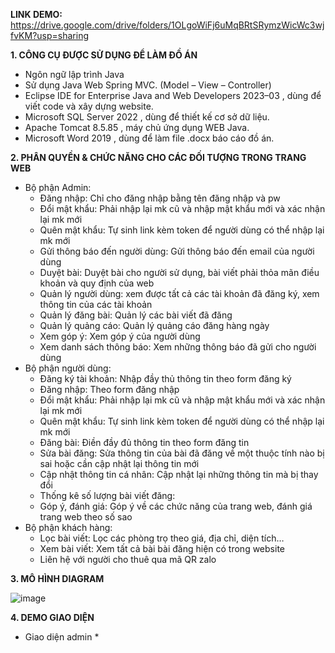 **LINK DEMO:** https://drive.google.com/drive/folders/1OLgoWiFj6uMqBRtSRymzWicWc3wjfvKM?usp=sharing

**1. CÔNG CỤ ĐƯỢC SỬ DỤNG ĐỂ LÀM ĐỒ ÁN**
- Ngôn ngữ lập trình Java
- Sử dụng Java Web Spring MVC. (Model – View – Controller)
- Eclipse IDE for Enterprise Java and Web Developers 2023–03 , dùng để viết code và xây dựng website.
- Microsoft SQL Server 2022 , dùng để thiết kế cơ sở dữ liệu.
- Apache Tomcat 8.5.85 , máy chủ ứng dụng WEB Java.
- Microsoft Word 2019 , dùng để làm file .docx báo cáo đồ án.

**2. PHÂN QUYỀN & CHỨC NĂNG CHO CÁC ĐỐI TƯỢNG TRONG TRANG WEB**
- Bộ phận Admin:
  * Đăng nhập: Chỉ cho đăng nhập bằng tên đăng nhập và pw
  * Đổi mật khẩu: Phải nhập lại mk cũ và nhập mật khẩu mới và xác nhận lại mk mới
  * Quên mật khẩu: Tự sinh link kèm token để người dùng có thể nhập lại mk mới
  * Gửi thông báo đến người dùng: Gửi thông báo đến email của người dùng
  * Duyệt bài: Duyệt bài cho người sử dụng, bài viết phải thỏa mãn điều khoản và quy định của web
  * Quản lý người dùng: xem được tất cả các tài khoản đã đăng ký, xem thông tin của các tài khoản
  * Quản lý đăng bài: Quản lý các bài viết đã đăng
  * Quản lý quảng cáo: Quản lý quảng cáo  đăng hàng ngày
  * Xem góp ý: Xem góp ý của người dùng
  * Xem danh sách thông báo: Xem những thông báo đã gửi cho người dùng
- Bộ phận người dùng:
  * Đăng ký tài khoản: Nhập đầy thủ thông tin theo form đăng ký
  * Đăng nhập: Theo form đăng nhập
  * Đổi mật khẩu: Phải nhập lại mk cũ và nhập mật khẩu mới và xác nhận lại mk mới
  * Quên mật khẩu: Tự sinh link kèm token để người dùng có thể nhập lại mk mới
  * Đăng bài: Điền đầy đủ thông tin theo form đăng tin
  * Sửa bài đăng: Sửa thông tin của bài đã đăng về một thuộc tính nào bị sai hoặc cần cập nhật lại thông tin mới
  * Cập nhật thông tin cá nhân: Cập nhật lại những thông tin mà bị thay đổi
  * Thống kê số lượng bài viết đăng:
  * Góp ý, đánh giá: Góp ý về các chức năng của trang web, đánh giá trang web theo số sao
- Bộ phận khách hàng:
  * Lọc bài viết: Lọc các phòng trọ theo giá, địa chỉ, diện tích…
  * Xem bài viết: Xem tất cả bài bài đăng hiện có trong website
  * Liên hệ với người cho thuê qua mã QR zalo

**3. MÔ HÌNH DIAGRAM**

   ![image](https://github.com/idiotman-2212/web-dang-tin-cho-thue-tro/assets/82036270/aff1840c-988d-4f5f-ac9a-94f3c5848b49)

**4. DEMO GIAO DIỆN**
- Giao diện admin
  * 


